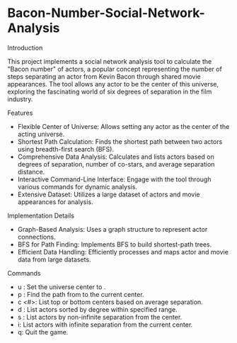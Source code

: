 # Bacon-Number-Social-Network-Analysis
Introduction

This project implements a social network analysis tool to calculate the "Bacon number" of actors, a popular concept representing the number of steps separating an actor from Kevin Bacon through shared movie appearances. The tool allows any actor to be the center of this universe, exploring the fascinating world of six degrees of separation in the film industry.

Features

- Flexible Center of Universe: Allows setting any actor as the center of the acting universe.
- Shortest Path Calculation: Finds the shortest path between two actors using breadth-first search (BFS).
- Comprehensive Data Analysis: Calculates and lists actors based on degrees of separation, number of co-stars, and average separation distance.
- Interactive Command-Line Interface: Engage with the tool through various commands for dynamic analysis.
- Extensive Dataset: Utilizes a large dataset of actors and movie appearances for analysis.

Implementation Details

- Graph-Based Analysis: Uses a graph structure to represent actor connections.
- BFS for Path Finding: Implements BFS to build shortest-path trees.
- Efficient Data Handling: Efficiently processes and maps actor and movie data from large datasets.
  
Commands

- u <name>: Set the universe center to <name>.
- p <name>: Find the path from <name> to the current center.
- c <#>: List top or bottom centers based on average separation.
- d <low> <high>: List actors sorted by degree within specified range.
- s <low> <high>: List actors by non-infinite separation from the center.
- i: List actors with infinite separation from the current center.
- q: Quit the game.
